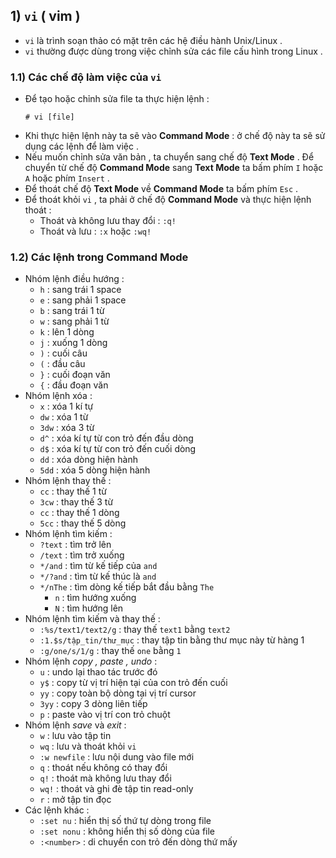 ## **1) `vi` ( vim )**
- `vi` là trình soạn thảo có mặt trên các hệ điều hành Unix/Linux .
- `vi` thường được dùng trong việc chỉnh sửa các file cấu hình trong Linux .
### **1.1) Các chế độ làm việc của `vi`**
- Để tạo hoặc chỉnh sửa file ta thực hiện lệnh :
    ```
    # vi [file]
    ```
- Khi thực hiện lệnh này ta sẽ vào **Command Mode** : ở chế độ này ta sẽ sử dụng các lệnh để làm việc .
- Nếu muốn chỉnh sửa văn bản , ta chuyển sang chế độ **Text Mode** . Để chuyển từ chế độ **Command Mode** sang **Text Mode** ta bấm phím `I` hoặc `A` hoặc phím `Insert` .
- Để thoát chế độ **Text Mode** về **Command Mode** ta bấm phím `Esc` .
- Để thoát khỏi `vi` , ta phải ở chế độ **Command Mode** và thực hiện lệnh thoát :
    - Thoát và không lưu thay đổi : `:q!`
    - Thoát và lưu : `:x` hoặc `:wq!`
### **1.2) Các lệnh trong Command Mode**
- Nhóm lệnh điều hướng :
    - `h` : sang trái 1 space
    - `e` : sang phải 1 space
    - `b` : sang trái 1 từ
    - `w` : sang phải 1 từ
    - `k` : lên 1 dòng
    - `j` : xuống 1 dòng
    - `)` : cuối câu
    - `(` : đầu câu
    - `}` : cuối đoạn văn
    - `{` : đầu đoạn văn
- Nhóm lệnh xóa :
    - `x` : xóa 1 kí tự
    - `dw` : xóa 1 từ
    - `3dw` : xóa 3 từ
    - `d^` : xóa kí tự từ con trỏ đến đầu dòng
    - `d$` : xóa kí tự từ con trỏ đến cuối dòng
    - `dd` : xóa dòng hiện hành
    - `5dd` : xóa 5 dòng hiện hành
- Nhóm lệnh thay thế :
    - `cc` : thay thế 1 từ
    - `3cw` : thay thế 3 từ
    - `cc` : thay thế 1 dòng
    - `5cc` : thay thế 5 dòng
- Nhóm lệnh tìm kiếm :
    - `?text` : tìm trở lên
    - `/text` : tìm trở xuống
    - `*/and` : tìm từ kế tiếp của `and`
    - `*/?and` : tìm từ kế thúc là `and`
    - `*/nThe` : tìm dòng kế tiếp bắt đầu bằng `The`
        - `n` : tìm hướng xuống
        - `N` : tìm hướng lên
- Nhóm lệnh tìm kiếm và thay thế :
    - `:%s/text1/text2/g` : thay thế `text1` bằng `text2`
    - `:1.$s/tập_tin/thư_mục` : thay tập tin bằng thư mục này từ hàng 1
    - `:g/one/s/1/g` : thay thế `one` bằng `1`
- Nhóm lệnh *copy , paste , undo* :
    - `u` : undo lại thao tác trước đó
    - `y$` : copy từ vị trí hiện tại của con trỏ đến cuối
    - `yy` : copy toàn bộ dòng tại vị trí cursor
    - `3yy` : copy 3 dòng liên tiếp
    - `p` : paste vào vị trí con trỏ chuột
- Nhóm lệnh *save* và *exit* :
    - `w` : lưu vào tập tin
    - `wq` : lưu và thoát khỏi `vi`
    - `:w newfile` : lưu nội dung vào file mới
    - `q` : thoát nếu không có thay đổi
    - `q!` : thoát mà không lưu thay đổi
    - `wq!` : thoát và ghi đè tập tin read-only
    - `r` : mở tập tin đọc
- Các lệnh khác :
    - `:set nu` : hiển thị số thứ tự dòng trong file
    - `:set nonu` : không hiển thị số dòng của file
    - `:<number>` : di chuyển con trỏ đến dòng thứ mấy<br><br>
